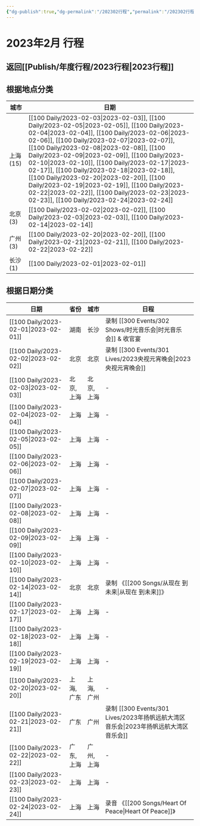 ```yaml
---
{"dg-publish":true,"dg-permalink":"/202302行程","permalink":"/202302行程/","created":"2023-02-28T15:12:53.000+08:00","updated":"2023-04-01T10:11:06.000+08:00"}
---
```


# 2023年2月 行程

## 返回[[Publish/年度行程/2023行程\|2023行程]]

## 根据地点分类

| 城市      | 日期                                                                                                                                                                                                                                                                                                                                                                                                                                                                                                                                                                                                                                    |
| ------- | ------------------------------------------------------------------------------------------------------------------------------------------------------------------------------------------------------------------------------------------------------------------------------------------------------------------------------------------------------------------------------------------------------------------------------------------------------------------------------------------------------------------------------------------------------------------------------------------------------------------------------------- |
| 上海 (15) | [[100 Daily/2023-02-03\|2023-02-03]], [[100 Daily/2023-02-05\|2023-02-05]], [[100 Daily/2023-02-04\|2023-02-04]], [[100 Daily/2023-02-06\|2023-02-06]], [[100 Daily/2023-02-07\|2023-02-07]], [[100 Daily/2023-02-08\|2023-02-08]], [[100 Daily/2023-02-09\|2023-02-09]], [[100 Daily/2023-02-10\|2023-02-10]], [[100 Daily/2023-02-17\|2023-02-17]], [[100 Daily/2023-02-18\|2023-02-18]], [[100 Daily/2023-02-20\|2023-02-20]], [[100 Daily/2023-02-19\|2023-02-19]], [[100 Daily/2023-02-22\|2023-02-22]], [[100 Daily/2023-02-23\|2023-02-23]], [[100 Daily/2023-02-24\|2023-02-24]] |
| 北京 (3)  | [[100 Daily/2023-02-02\|2023-02-02]], [[100 Daily/2023-02-03\|2023-02-03]], [[100 Daily/2023-02-14\|2023-02-14]]                                                                                                                                                                                                                                                                                                                                                                                                                                                                                                             |
| 广州 (3)  | [[100 Daily/2023-02-20\|2023-02-20]], [[100 Daily/2023-02-21\|2023-02-21]], [[100 Daily/2023-02-22\|2023-02-22]]                                                                                                                                                                                                                                                                                                                                                                                                                                                                                                             |
| 长沙 (1)  | [[100 Daily/2023-02-01\|2023-02-01]]                                                                                                                                                                                                                                                                                                                                                                                                                                                                                                                                                                                               |


## 根据日期分类

| 日期                                      | 省份     | 城市     | 日程                      |
| --------------------------------------- | ------ | ------ | ----------------------- |
| [[100 Daily/2023-02-01\|2023-02-01]] | 湖南     | 长沙     | 录制 [[300 Events/302 Shows/时光音乐会\|时光音乐会]] & 收官宴      |
| [[100 Daily/2023-02-02\|2023-02-02]] | 北京     | 北京     | 录制 [[300 Events/301 Lives/2023央视元宵晚会\|2023央视元宵晚会]]       |
| [[100 Daily/2023-02-03\|2023-02-03]] | 北京, 上海 | 北京, 上海 | \-                      |
| [[100 Daily/2023-02-04\|2023-02-04]] | 上海     | 上海     | \-                      |
| [[100 Daily/2023-02-05\|2023-02-05]] | 上海     | 上海     | \-                      |
| [[100 Daily/2023-02-06\|2023-02-06]] | 上海     | 上海     | \-                      |
| [[100 Daily/2023-02-07\|2023-02-07]] | 上海     | 上海     | \-                      |
| [[100 Daily/2023-02-08\|2023-02-08]] | 上海     | 上海     | \-                      |
| [[100 Daily/2023-02-09\|2023-02-09]] | 上海     | 上海     | \-                      |
| [[100 Daily/2023-02-10\|2023-02-10]] | 上海     | 上海     | \-                      |
| [[100 Daily/2023-02-14\|2023-02-14]] | 北京     | 北京     | 录制 《[[200 Songs/从现在 到未来\|从现在 到未来]]》        |
| [[100 Daily/2023-02-17\|2023-02-17]] | 上海     | 上海     | \-                      |
| [[100 Daily/2023-02-18\|2023-02-18]] | 上海     | 上海     | \-                      |
| [[100 Daily/2023-02-19\|2023-02-19]] | 上海     | 上海     | \-                      |
| [[100 Daily/2023-02-20\|2023-02-20]] | 上海, 广东 | 上海, 广州 | \-                      |
| [[100 Daily/2023-02-21\|2023-02-21]] | 广东     | 广州     | 录制 [[300 Events/301 Lives/2023年扬帆远航大湾区音乐会\|2023年扬帆远航大湾区音乐会]]  |
| [[100 Daily/2023-02-22\|2023-02-22]] | 广东, 上海 | 广州, 上海 | \-                      |
| [[100 Daily/2023-02-23\|2023-02-23]] | 上海     | 上海     | \-                      |
| [[100 Daily/2023-02-24\|2023-02-24]] | 上海     | 上海     | 录音 《[[200 Songs/Heart Of Peace\|Heart Of Peace]]》 |
